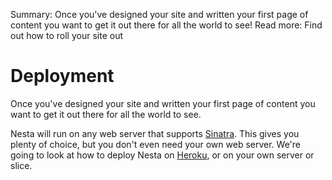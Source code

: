 Summary: Once you've designed your site and written your first page of content you want to get it out there for all the world to see!
Read more: Find out how to roll your site out

# Deployment

Once you've designed your site and written your first page of content
you want to get it out there for all the world to see.

Nesta will run on any web server that supports
[Sinatra](http://www.sinatrarb.com/ "Sinatra"). This gives you plenty of
choice, but you don't even need your own web server. We're going to look
at how to deploy Nesta on [Heroku](http://heroku.com/ "Heroku | Ruby
Cloud Platform as a Service"), or on your own server or slice.

